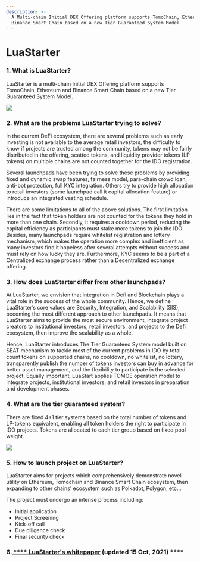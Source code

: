 ```yaml
---
description: >-
  A Multi-chain Initial DEX Offering platform supports TomoChain, Ethereum and
  Binance Smart Chain based on a new Tier Guaranteed System Model
---
```


# LuaStarter

### 1. What is LuaStarter?

LuaStarter is a multi-chain Initial DEX Offering platform supports TomoChain, Ethereum and Binance Smart Chain based on a new Tier Guaranteed System Model.&#x20;

![](../../.gitbook/assets/Screenshot\_3.png)

### 2. What are the problems LuaStarter trying to solve?

In the current DeFi ecosystem, there are several problems such as early investing is not available to the average retail investors, the difficulty to know if projects are trusted among the community, tokens may not be fairly distributed in the offering, scatted tokens, and liquidity provider tokens (LP tokens) on multiple chains are not counted together for the IDO registration.&#x20;

Several launchpads have been trying to solve these problems by providing fixed and dynamic swap features, fairness model, para-chain crowd loan, anti-bot protection, full KYC integration. Others try to provide high allocation to retail investors (some launchpad call it capital allocation feature) or introduce an integrated vesting schedule.&#x20;

There are some limitations to all of the above solutions. The first limitation lies in the fact that token holders are not counted for the tokens they hold in more than one chain. Secondly, it requires a cooldown period, reducing the capital efficiency as participants must stake more tokens to join the IDO. Besides, many launchpads require whitelist registration and lottery mechanism, which makes the operation more complex and inefficient as many investors find it hopeless after several attempts without success and must rely on how lucky they are. Furthermore, KYC seems to be a part of a Centralized exchange process rather than a Decentralized exchange offering.&#x20;

### 3. How does LuaStarter differ from other launchpads?

At LuaStarter, we envision that integration in Defi and Blockchain plays a vital role in the success of the whole community. Hence, we define LuaStarter’s core values are Security, Integration, and Scalability (SIS), becoming the most different approach to other launchpads.  It means that LuaStarter aims to provide the most secure environment, integrate project creators to institutional investors, retail investors, and projects to the Defi ecosystem, then improve the scalability as a whole.

Hence, LuaStarter introduces The Tier Guaranteed System model built on SEAT mechanism to tackle most of the current problems in IDO by total count tokens on supported chains, no cooldown, no whitelist, no lottery, transparently publish the number of tokens investors can buy in advance for better asset management, and the flexibility to participate in the selected project. Equally important, LuaStart applies TOMOE operation model to integrate projects, institutional investors, and retail investors in preparation and development phases.

### 4. What are the tier guaranteed system?

There are fixed 4+1 tier systems based on the total number of tokens and LP-tokens equivalent, enabling all token holders the right to participate in IDO projects. Tokens are allocated to each tier group based on fixed pool weight.&#x20;

![](../../.gitbook/assets/Screenshot\_4.png)

### 5. How to launch project on LuaStarter?

LuaStarter aims for projects which comprehensively demonstrate novel utility on Ethereum, Tomochain and Binance Smart Chain ecosystem, then expanding to other chains’ ecosystem such as Polkadot, Polygon, etc…

The project must undergo an intense process including:

* Initial application
* Project Screening
* Kick-off call
* Due diligence check
* Final security check

### **6.**[ **** LuaStarter's whitepaper](https://drive.google.com/file/d/1Wd0xhR6TkN9H51stQ1hWhMFfTMs5lNxn/view) (updated 15 Oct, 2021) ****

##



